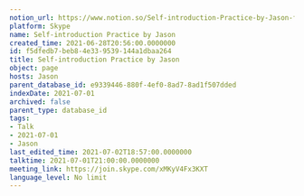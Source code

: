 ```yaml
---
notion_url: https://www.notion.so/Self-introduction-Practice-by-Jason-f5dfedb7beb84e339539144a1dbaa264
platform: Skype
name: Self-introduction Practice by Jason
created_time: 2021-06-28T20:56:00.0000000
id: f5dfedb7-beb8-4e33-9539-144a1dbaa264
title: Self-introduction Practice by Jason
object: page
hosts: Jason
parent_database_id: e9339446-880f-4ef0-8ad7-8ad1f507dded
indexDate: 2021-07-01
archived: false
parent_type: database_id
tags:
- Talk
- 2021-07-01
- Jason
last_edited_time: 2021-07-02T18:57:00.0000000
talktime: 2021-07-01T21:00:00.0000000
meeting_link: https://join.skype.com/xMKyV4Fx3KXT
language_level: No limit
---
```







